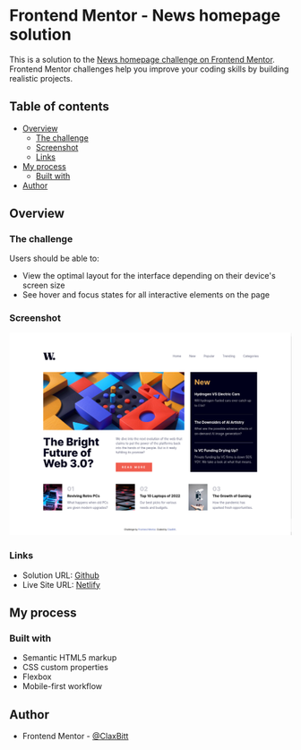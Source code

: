 # Frontend Mentor - News homepage solution

This is a solution to the [News homepage challenge on Frontend Mentor](https://www.frontendmentor.io/challenges/news-homepage-H6SWTa1MFl). Frontend Mentor challenges help you improve your coding skills by building realistic projects.

## Table of contents

- [Overview](#overview)
  - [The challenge](#the-challenge)
  - [Screenshot](#screenshot)
  - [Links](#links)
- [My process](#my-process)
  - [Built with](#built-with)
- [Author](#author)

## Overview

### The challenge

Users should be able to:

- View the optimal layout for the interface depending on their device's screen size
- See hover and focus states for all interactive elements on the page

### Screenshot

![](./homepage-news.png)

### Links

- Solution URL: [Github](https://github.com/ClaxBitt/news-homepage-main)
- Live Site URL: [Netlify](https://news-homepage-main-001.netlify.app)

## My process

### Built with

- Semantic HTML5 markup
- CSS custom properties
- Flexbox
- Mobile-first workflow

## Author

- Frontend Mentor - [@ClaxBitt](https://www.frontendmentor.io/profile/ClaxBitt)
